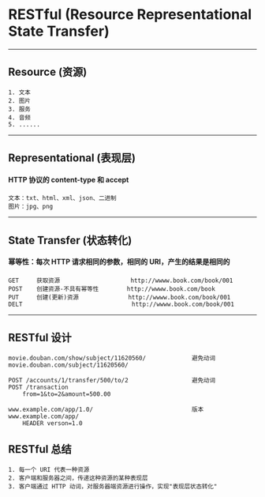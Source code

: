 # RESTful (Resource **Re**presentational **S**tate **T**ransfer)
---
## Resource (资源)
```
1. 文本
2. 图片
3. 服务
4. 音频
5. ......
```
---
## Representational (表现层)
#### HTTP 协议的 content-type 和 accept
```
文本：txt、html、xml、json、二进制
图片：jpg、png
```
---
## State Transfer (状态转化)
#### 幂等性：每次 HTTP 请求相同的参数，相同的 URI，产生的结果是相同的
```
GET     获取资源                    http://wwww.book.com/book/001
POST    创建资源-不具有幂等性        http://wwww.book.com/book
PUT     创建(更新)资源              http://wwww.book.com/book/001
DELT                               http://wwww.book.com/book/001
```
---
## RESTful 设计
```
movie.douban.com/show/subject/11620560/             避免动词
movie.douban.com/subject/11620560/

POST /accounts/1/transfer/500/to/2                  避免动词
POST /transaction
    from=1&to=2&amount=500.00

www.example.com/app/1.0/                            版本
www.example.com/app/
    HEADER verson=1.0    
```
## RESTful 总结
```
1. 每一个 URI 代表一种资源
2. 客户端和服务器之间，传递这种资源的某种表现层
3. 客户端通过 HTTP 动词，对服务器端资源进行操作，实现"表现层状态转化"
```
